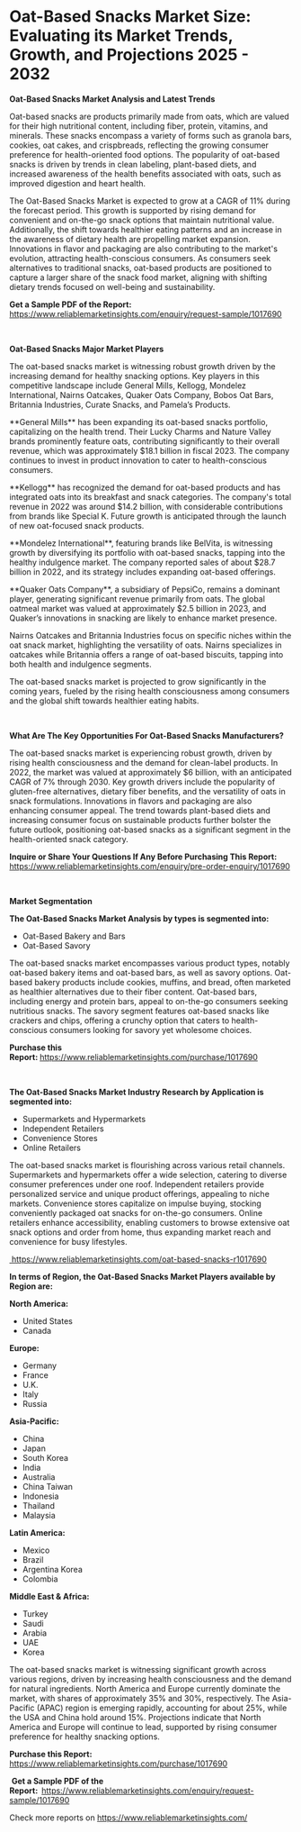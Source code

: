 <p><h1>Oat-Based Snacks Market Size: Evaluating its Market Trends, Growth, and Projections 2025 - 2032</h1></p><p><strong>Oat-Based Snacks Market Analysis and Latest Trends</strong></p>
<p><p>Oat-based snacks are products primarily made from oats, which are valued for their high nutritional content, including fiber, protein, vitamins, and minerals. These snacks encompass a variety of forms such as granola bars, cookies, oat cakes, and crispbreads, reflecting the growing consumer preference for health-oriented food options. The popularity of oat-based snacks is driven by trends in clean labeling, plant-based diets, and increased awareness of the health benefits associated with oats, such as improved digestion and heart health.</p><p>The Oat-Based Snacks Market is expected to grow at a CAGR of 11% during the forecast period. This growth is supported by rising demand for convenient and on-the-go snack options that maintain nutritional value. Additionally, the shift towards healthier eating patterns and an increase in the awareness of dietary health are propelling market expansion. Innovations in flavor and packaging are also contributing to the market's evolution, attracting health-conscious consumers. As consumers seek alternatives to traditional snacks, oat-based products are positioned to capture a larger share of the snack food market, aligning with shifting dietary trends focused on well-being and sustainability.</p></p>
<p><strong>Get a Sample PDF of the Report:&nbsp;</strong> <a href="https://www.reliablemarketinsights.com/enquiry/request-sample/1017690?utm_campaign=3078&utm_medium=2&utm_source=Github&utm_content=ia&utm_term=21032025&utm_id=oat-based-snacks">https://www.reliablemarketinsights.com/enquiry/request-sample/1017690</a></p>
<p>&nbsp;</p>
<p><strong>Oat-Based Snacks Major Market Players</strong></p>
<p><p>The oat-based snacks market is witnessing robust growth driven by the increasing demand for healthy snacking options. Key players in this competitive landscape include General Mills, Kellogg, Mondelez International, Nairns Oatcakes, Quaker Oats Company, Bobos Oat Bars, Britannia Industries, Curate Snacks, and Pamela’s Products.</p><p>**General Mills** has been expanding its oat-based snacks portfolio, capitalizing on the health trend. Their Lucky Charms and Nature Valley brands prominently feature oats, contributing significantly to their overall revenue, which was approximately $18.1 billion in fiscal 2023. The company continues to invest in product innovation to cater to health-conscious consumers.</p><p>**Kellogg** has recognized the demand for oat-based products and has integrated oats into its breakfast and snack categories. The company's total revenue in 2022 was around $14.2 billion, with considerable contributions from brands like Special K. Future growth is anticipated through the launch of new oat-focused snack products.</p><p>**Mondelez International**, featuring brands like BelVita, is witnessing growth by diversifying its portfolio with oat-based snacks, tapping into the healthy indulgence market. The company reported sales of about $28.7 billion in 2022, and its strategy includes expanding oat-based offerings.</p><p>**Quaker Oats Company**, a subsidiary of PepsiCo, remains a dominant player, generating significant revenue primarily from oats. The global oatmeal market was valued at approximately $2.5 billion in 2023, and Quaker’s innovations in snacking are likely to enhance market presence.</p><p>Nairns Oatcakes and Britannia Industries focus on specific niches within the oat snack market, highlighting the versatility of oats. Nairns specializes in oatcakes while Britannia offers a range of oat-based biscuits, tapping into both health and indulgence segments.</p><p>The oat-based snacks market is projected to grow significantly in the coming years, fueled by the rising health consciousness among consumers and the global shift towards healthier eating habits.</p></p>
<p>&nbsp;</p>
<p><strong>What Are The Key Opportunities For Oat-Based Snacks Manufacturers?</strong></p>
<p><p>The oat-based snacks market is experiencing robust growth, driven by rising health consciousness and the demand for clean-label products. In 2022, the market was valued at approximately $6 billion, with an anticipated CAGR of 7% through 2030. Key growth drivers include the popularity of gluten-free alternatives, dietary fiber benefits, and the versatility of oats in snack formulations. Innovations in flavors and packaging are also enhancing consumer appeal. The trend towards plant-based diets and increasing consumer focus on sustainable products further bolster the future outlook, positioning oat-based snacks as a significant segment in the health-oriented snack category.</p></p>
<p><strong>Inquire or Share Your Questions If Any Before Purchasing This Report:</strong> <a href="https://www.reliablemarketinsights.com/enquiry/pre-order-enquiry/1017690?utm_campaign=3078&utm_medium=2&utm_source=Github&utm_content=ia&utm_term=21032025&utm_id=oat-based-snacks">https://www.reliablemarketinsights.com/enquiry/pre-order-enquiry/1017690</a></p>
<p>&nbsp;</p>
<p><strong>Market Segmentation</strong></p>
<p><strong>The Oat-Based Snacks Market Analysis by types is segmented into:</strong></p>
<p><ul><li>Oat-Based Bakery and Bars</li><li>Oat-Based Savory</li></ul></p>
<p><p>The oat-based snacks market encompasses various product types, notably oat-based bakery items and oat-based bars, as well as savory options. Oat-based bakery products include cookies, muffins, and bread, often marketed as healthier alternatives due to their fiber content. Oat-based bars, including energy and protein bars, appeal to on-the-go consumers seeking nutritious snacks. The savory segment features oat-based snacks like crackers and chips, offering a crunchy option that caters to health-conscious consumers looking for savory yet wholesome choices.</p></p>
<p><strong>Purchase this Report:&nbsp;</strong><a href="https://www.reliablemarketinsights.com/purchase/1017690?utm_campaign=3078&utm_medium=2&utm_source=Github&utm_content=ia&utm_term=21032025&utm_id=oat-based-snacks">https://www.reliablemarketinsights.com/purchase/1017690</a></p>
<p>&nbsp;</p>
<p><strong>The Oat-Based Snacks Market Industry Research by Application is segmented into:</strong></p>
<p><ul><li>Supermarkets and Hypermarkets</li><li>Independent Retailers</li><li>Convenience Stores</li><li>Online Retailers</li></ul></p>
<p><p>The oat-based snacks market is flourishing across various retail channels. Supermarkets and hypermarkets offer a wide selection, catering to diverse consumer preferences under one roof. Independent retailers provide personalized service and unique product offerings, appealing to niche markets. Convenience stores capitalize on impulse buying, stocking conveniently packaged oat snacks for on-the-go consumers. Online retailers enhance accessibility, enabling customers to browse extensive oat snack options and order from home, thus expanding market reach and convenience for busy lifestyles.</p></p>
<p><a href="https://www.reliablemarketinsights.com/oat-based-snacks-r1017690?utm_campaign=3078&utm_medium=2&utm_source=Github&utm_content=ia&utm_term=21032025&utm_id=oat-based-snacks">&nbsp;https://www.reliablemarketinsights.com/oat-based-snacks-r1017690</a></p>
<p><strong>In terms of Region, the Oat-Based Snacks Market Players available by Region are:</strong></p>
<p>
    <p> <strong> North America: </strong>
        <ul>
            <li>United States</li>
            <li>Canada</li>
        </ul>
        </p> 
    <p> <strong> Europe: </strong>
        <ul>
            <li>Germany</li>
            <li>France</li>
            <li>U.K.</li>
            <li>Italy</li>
            <li>Russia</li>
        </ul>
        </p> 
    <p> <strong> Asia-Pacific: </strong>
        <ul>
            <li>China</li>
            <li>Japan</li>
            <li>South Korea</li>
            <li>India</li>
            <li>Australia</li>
            <li>China Taiwan</li>
            <li>Indonesia</li>
            <li>Thailand</li>
            <li>Malaysia</li>
        </ul>
        </p> 
    <p> <strong> Latin America: </strong>
        <ul>
            <li>Mexico</li>
            <li>Brazil</li>
            <li>Argentina Korea</li>
            <li>Colombia</li>
        </ul>
        </p> 
    <p> <strong> Middle East & Africa: </strong>
        <ul>
            <li>Turkey</li>
            <li>Saudi</li>
            <li>Arabia</li>
            <li>UAE</li>
            <li>Korea</li>
        </ul>
    </p>
    </p>
<p><p>The oat-based snacks market is witnessing significant growth across various regions, driven by increasing health consciousness and the demand for natural ingredients. North America and Europe currently dominate the market, with shares of approximately 35% and 30%, respectively. The Asia-Pacific (APAC) region is emerging rapidly, accounting for about 25%, while the USA and China hold around 15%. Projections indicate that North America and Europe will continue to lead, supported by rising consumer preference for healthy snacking options.</p></p>
<p><strong>Purchase this Report: </strong><a href="https://www.reliablemarketinsights.com/purchase/1017690?utm_campaign=3078&utm_medium=2&utm_source=Github&utm_content=ia&utm_term=21032025&utm_id=oat-based-snacks">https://www.reliablemarketinsights.com/purchase/1017690</a></p>
<p>&nbsp;<strong>Get a Sample PDF of the Report:&nbsp;&nbsp;</strong><a href="https://www.reliablemarketinsights.com/enquiry/request-sample/1017690?utm_campaign=3078&utm_medium=2&utm_source=Github&utm_content=ia&utm_term=21032025&utm_id=oat-based-snacks">https://www.reliablemarketinsights.com/enquiry/request-sample/1017690</a></p>
<p><strong></strong></p>
<p>Check more reports on <a href="https://www.reliablemarketinsights.com/?utm_campaign=3078&utm_medium=2&utm_source=Github&utm_content=ia&utm_term=21032025&utm_id=oat-based-snacks">https://www.reliablemarketinsights.com/</a></p>